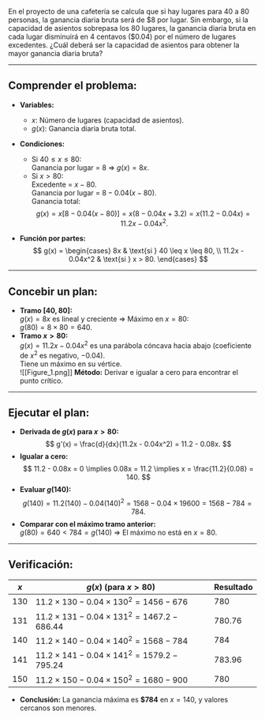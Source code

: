 
En el proyecto de una cafetería se calcula que si hay lugares para 40 a 80 personas, la ganancia diaria bruta será de \$8 por lugar. Sin embargo, si la capacidad de asientos sobrepasa los 80 lugares, la ganancia diaria bruta en cada lugar disminuirá en 4 centavos (\$0.04) por el número de lugares excedentes. ¿Cuál deberá ser la capacidad de asientos para obtener la mayor ganancia diaria bruta?

---

## Comprender el problema:
- **Variables:**
  - $x$: Número de lugares (capacidad de asientos).
  - $g(x)$: Ganancia diaria bruta total.
- **Condiciones:**
  - Si $40 \leq x \leq 80$:  
    Ganancia por lugar = $8$ $\Rightarrow$ $g(x) = 8x$.
  - Si $x > 80$:  
    Excedente = $x - 80$.  
    Ganancia por lugar = $8 - 0.04(x - 80)$.  
    Ganancia total:  
    $$
    g(x) = x \left[ 8 - 0.04(x - 80) \right] = x \left( 8 - 0.04x + 3.2 \right) = x(11.2 - 0.04x) = 11.2x - 0.04x^2.
    $$

- **Función por partes:**
  $$
  g(x) = 
  \begin{cases} 
  8x & \text{si } 40 \leq x \leq 80, \\
  11.2x - 0.04x^2 & \text{si } x > 80.
  \end{cases}
  $$
---

## Concebir un plan:
- **Tramo $[40, 80]$:**  
  $g(x) = 8x$ es lineal y creciente $\Rightarrow$ Máximo en $x = 80$:  
  $g(80) = 8 \times 80 = 640$.
- **Tramo $x > 80$:**  
  $g(x) = 11.2x - 0.04x^2$ es una parábola cóncava hacia abajo (coeficiente de $x^2$ es negativo, $-0.04$).  
  Tiene un máximo en su vértice.  
![[Figure_1.png]]
  **Método:** Derivar e igualar a cero para encontrar el punto crítico.

---

## Ejecutar el plan:
- **Derivada de $g(x)$ para $x > 80$:**  
  $$
  g'(x) = \frac{d}{dx}(11.2x - 0.04x^2) = 11.2 - 0.08x.
  $$
- **Igualar a cero:**  
  $$
  11.2 - 0.08x = 0 \implies 0.08x = 11.2 \implies x = \frac{11.2}{0.08} = 140.
  $$
- **Evaluar $g(140)$:**  
  $$
  g(140) = 11.2(140) - 0.04(140)^2 = 1568 - 0.04 \times 19600 = 1568 - 784 = 784.
  $$
- **Comparar con el máximo tramo anterior:**  
  $g(80) = 640 < 784 = g(140)$ $\Rightarrow$ El máximo no está en $x = 80$.

---

## Verificación:

| $x$   | $g(x)$ (para $x > 80$)                                  | Resultado |
| ----- | ------------------------------------------------------- | --------- |
| $130$ | $11.2 \times 130 - 0.04 \times 130^2 = 1456 - 676$      | $780$     |
| $131$ | $11.2 \times 131 - 0.04 \times 131^2 = 1467.2 - 686.44$ | $780.76$  |
| $140$ | $11.2 \times 140 - 0.04 \times 140^2 = 1568 - 784$      | $784$     |
| $141$ | $11.2 \times 141 - 0.04 \times 141^2 = 1579.2 - 795.24$ | $783.96$  |
| $150$ | $11.2 \times 150 - 0.04 \times 150^2 = 1680 - 900$      | $780$     |

- **Conclusión:** La ganancia máxima es **\$784** en $x = 140$, y valores cercanos son menores.
